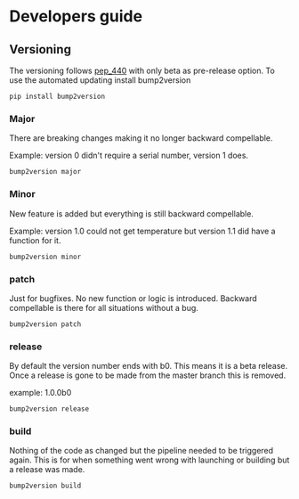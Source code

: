 # Developers guide

## Versioning

The versioning follows [pep_440](https://www.python.org/dev/peps/pep-0440) with only beta as pre-release option.
To use the automated updating install bump2version

```
pip install bump2version
```

### Major

There are breaking changes making it no longer backward compellable.

Example: version 0 didn't require a serial number, version 1 does.

```
bump2version major
```

### Minor

New feature is added but everything is still backward compellable.

Example: version 1.0 could not get temperature but version 1.1 did have a function for it.

```
bump2version minor
```

### patch

Just for bugfixes.
No new function or logic is introduced.
Backward compellable is there for all situations without a bug.

```
bump2version patch
```

### release

By default the version number ends with b0.
This means it is a beta release.
Once a release is gone to be made from the master branch this is removed.

example: 1.0.0b0

```
bump2version release
```

### build

Nothing of the code as changed but the pipeline needed to be triggered again.
This is for when something went wrong with launching or building but a release was made.

```
bump2version build
```